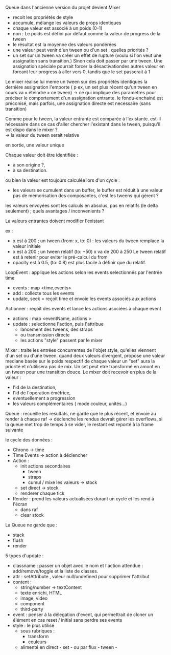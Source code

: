 Queue dans l'ancienne version du projet devient Mixer

- recoit les propriétés de style
- accumule, mélange les valeurs de props identiques
- chaque valeur est associé à un poids (0-1)
- non : Le poids est défini par défaut comme la valeur de progress de la tween
- le résultat est la moyenne des valeurs pondérées
- une valeur peut venir d'un tween ou d'un set ; quelles priorités ?
- un set sur un tween va créer un effet de rupture (voulu si l'on veut une assignation sans transition.) Sinon cela doit passer par une tween.
  Une assignation spéciale pourrait forcer la désactivationdes autres valeur en forcant leur progress à aller vers 0, tandis que le set passerait à 1

Le mixer réalise lui meme un tween sur des propriétés identiques
la dernière assignation l'emporte ( p ex, un set plus récent qu'un tween en cours va « éteindre » ce tween)
-> ce qui implique des parametres pour préciser le comportement d'un assignation entrante.
le fondu-enchainé est préconisé, mais parfois, une assignation directe est necessaire (sans transition)

Comme pour le tween, la valeur entrante est comparée à l'existante. est-il nécessaire dans ce cas d'aller chercher l'existant dans le tween, puisqu'il est dispo dans le mixer ?  
-> la valeur du tween serait relative

en sortie, une valeur unique

Chaque valeur doit être identifiée :

- à son origine ?,
- à sa destination.

ou bien la valeur est toujours calculée lors d'un cycle :

- les valeurs se cumulent dans un buffer,
  le buffer est réduit à une valeur
  pas de mémorisation des composantes, c'est les tweens qui gèrent ?

les valeurs envoyées sont les calculs en absolus, pas en relatifs (le delta seulement) ; quels avantages / inconvenients ?

La valeurs entrantes doivent modifier l'existant

ex :

- x est à 200 ; un tween (from: x, to: 0) : les valeurs du tween remplace la valeur initiale
- x est à 200 ; un tween relatif (to: +50) x va de 200 à 250
  Le tween relatif est à retenir pour eviter le pré-calcul du from
- opacity est à 0.5, (to: 0.8) est plus facile à définir que du relatif.

LoopEvent : applique les actions selon les events selectionnés par l'entrée time

- events : map <time,events>
- add : collecte tous les events
- update, seek = reçoit time et envoie les events associés aux actions

Actionner : reçoit des events et lance les actions asociées à chaque event

- actions : map <eventName, actions >
- update : selectionne l'action, puis l'attribue
  - lancement des tweens, des straps
  - ou transmission directe
  - les actions "style" passent par le mixer

Mixer : traite les entrées concurrentes de l'objet style, qu'elles viennent d'un set ou d'une tween. quand deux valeurs divergent, propose une valeur mediane basée sur le poids respectif de chaque valeur
un "set" aura la priorité et n'utilisera pas de mix. Un set peut etre transformé en amont en un tween pour une transition douce.
Le mixer doit recevoir en plus de la valeur :

- l'id de la destination,
- l'id de l'operation émétrice,
- eventuellement a progression
- les valeurs complémentaires ( mode couleur, unités...)

Queue : recueille les resultats, ne garde que le plus récent, et envoie au render à chaque raf -> déclenche les rendus
devrait gérer les overflows, si la queue met trop de temps à se vider, le restant est reporté à la frame suivante

le cycle des données :

- Chrono -> time
- Time Events -> action à déclencher
- Action :
  - init actions secondaires
    - tween
    - straps
    - cumul / mixe les valeurs -> stock
  - set direct -> stock
  - renderer chaque tick
- Render : prend les valeurs actualisées durant un cycle et les rend à l'écran
  - dans raf
  - clear stock

La Queue ne garde que :

- stack
- flush
- render

5 types d'update :

- classname : passer un objet avec le nom et l'action attendue : add/remove/toggle et la liste de classes.
- attr : setAttribute , valeur null/undefined pour supprimer l'attribut
- content :
  - string/number -> textContent
  - texte enrichi, HTML
  - image, video
  - component
  - third-party
- event : penser à la délegation d'event, qui permettrait de cloner un élément en cas reset / initial sans perdre ses events
- style : le plus utilisé
  - sous rubriques :
    - transform
    - couleurs
  - alimenté en direct - set - ou par flux - tween -
